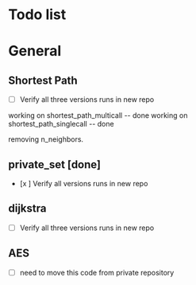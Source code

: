# Todo list

# General 

## Shortest Path

- [ ] Verify all three versions runs in new repo



working on shortest_path_multicall -- done
working on shortest_path_singlecall -- done

removing n_neighbors. 


## private_set [done]

- [x ] Verify all versions runs in new repo

## dijkstra

- [ ] Verify all three versions runs in new repo

## AES

- [ ] need to move this code from private repository

